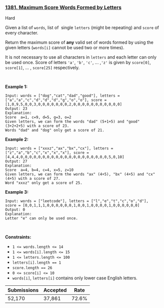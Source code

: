 ### [1381. Maximum Score Words Formed by Letters](https://leetcode.com/problems/maximum-score-words-formed-by-letters)

Hard

Given a list of `` words ``, list of  single `` letters `` (might be repeating) and `` score `` of every character.

Return the maximum score of __any__ valid set of words formed by using the given letters (`` words[i] `` cannot be used two or more times).

It is not necessary to use all characters in `` letters `` and each letter can only be used once. Score of letters `` 'a' ``, `` 'b' ``, `` 'c' ``, ... ,`` 'z' `` is given by `` score[0] ``, `` score[1] ``, ... , `` score[25] `` respectively.

 

<strong class="example">Example 1:</strong>

```
Input: words = ["dog","cat","dad","good"], letters = ["a","a","c","d","d","d","g","o","o"], score = [1,0,9,5,0,0,3,0,0,0,0,0,0,0,2,0,0,0,0,0,0,0,0,0,0,0]
Output: 23
Explanation:
Score  a=1, c=9, d=5, g=3, o=2
Given letters, we can form the words "dad" (5+1+5) and "good" (3+2+2+5) with a score of 23.
Words "dad" and "dog" only get a score of 21.
```

<strong class="example">Example 2:</strong>

```
Input: words = ["xxxz","ax","bx","cx"], letters = ["z","a","b","c","x","x","x"], score = [4,4,4,0,0,0,0,0,0,0,0,0,0,0,0,0,0,0,0,0,0,0,0,5,0,10]
Output: 27
Explanation:
Score  a=4, b=4, c=4, x=5, z=10
Given letters, we can form the words "ax" (4+5), "bx" (4+5) and "cx" (4+5) with a score of 27.
Word "xxxz" only get a score of 25.
```

<strong class="example">Example 3:</strong>

```
Input: words = ["leetcode"], letters = ["l","e","t","c","o","d"], score = [0,0,1,1,1,0,0,0,0,0,0,1,0,0,1,0,0,0,0,1,0,0,0,0,0,0]
Output: 0
Explanation:
Letter "e" can only be used once.
```

 

__Constraints:__

*   `` 1 <= words.length <= 14 ``
*   `` 1 <= words[i].length <= 15 ``
*   `` 1 <= letters.length <= 100 ``
*   `` letters[i].length == 1 ``
*   `` score.length == 26 ``
*   `` 0 <= score[i] <= 10 ``
*   `` words[i] ``, `` letters[i] `` contains only lower case English letters.

| Submissions    | Accepted     | Rate   |
| -------------- | ------------ | ------ |
| 52,170 | 37,861 | 72.6% |